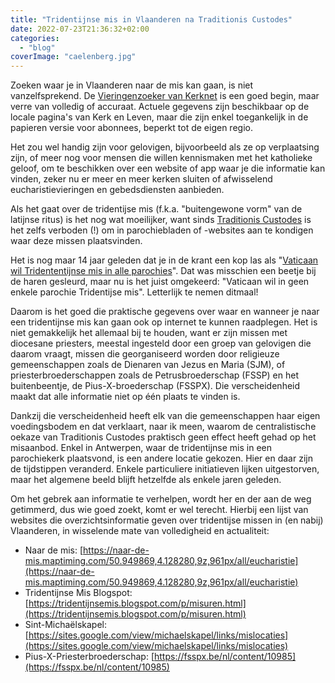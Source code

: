 ```yaml
---
title: "Tridentijnse mis in Vlaanderen na Traditionis Custodes"
date: 2022-07-23T21:36:32+02:00
categories: 
  - "blog"
coverImage: "caelenberg.jpg"
---
```


Zoeken waar je in Vlaanderen naar de mis kan gaan, is niet vanzelfsprekend. De [Vieringenzoeker van Kerknet](https://www.kerknet.be/zoeken/vieringen/lijst) is een goed begin, maar verre van volledig of accuraat. Actuele gegevens zijn beschikbaar op de locale pagina's van Kerk en Leven, maar die zijn enkel toegankelijk in de papieren versie voor abonnees, beperkt tot de eigen regio.

Het zou wel handig zijn voor gelovigen, bijvoorbeeld als ze op verplaatsing zijn, of meer nog voor mensen die willen kennismaken met het katholieke geloof, om te beschikken over een website of app waar je die informatie kan vinden, zeker nu er meer en meer kerken sluiten of afwisselend eucharistievieringen en gebedsdiensten aanbieden.

Als het gaat over de tridentijse mis (f.k.a. "buitengewone vorm" van de latijnse ritus) is het nog wat moeilijker, want sinds [Traditionis Custodes](https://gelovenleren.net/blog/het-doemscenario-van-paus-franciscus/) is het zelfs verboden (!) om in parochiebladen of -websites aan te kondigen waar deze missen plaatsvinden.

Het is nog maar 14 jaar geleden dat je in de krant een kop las als "[Vaticaan wil Tridententijnse mis in alle parochies](https://www.hln.be/binnenland/vaticaan-wil-tridententijnse-mis-in-alle-parochies~a9273849/)". Dat was misschien een beetje bij de haren gesleurd, maar nu is het juist omgekeerd: "Vaticaan wil in geen enkele parochie Tridentijse mis". Letterlijk te nemen ditmaal!

Daarom is het goed die praktische gegevens over waar en wanneer je naar een tridentijnse mis kan gaan ook op internet te kunnen raadplegen. Het is niet gemakkelijk het allemaal bij te houden, want er zijn missen met diocesane priesters, meestal ingesteld door een groep van gelovigen die daarom vraagt, missen die georganiseerd worden door religieuze gemeenschappen zoals de Dienaren van Jezus en Maria (SJM), of priesterbroederschappen zoals de Petrusbroederschap (FSSP) en het buitenbeentje, de Pius-X-broederschap (FSSPX). Die verscheidenheid maakt dat alle informatie niet op één plaats te vinden is.

Dankzij die verscheidenheid heeft elk van die gemeenschappen haar eigen voedingsbodem en dat verklaart, naar ik meen, waarom de centralistische oekaze van Traditionis Custodes praktisch geen effect heeft gehad op het misaanbod. Enkel in Antwerpen, waar de tridentijnse mis in een parochiekerk plaatsvond, is een andere locatie gekozen. Hier en daar zijn de tijdstippen veranderd. Enkele particuliere initiatieven lijken uitgestorven, maar het algemene beeld blijft hetzelfde als enkele jaren geleden.  

Om het gebrek aan informatie te verhelpen, wordt her en der aan de weg getimmerd, dus wie goed zoekt, komt er wel terecht. Hierbij een lijst van websites die overzichtsinformatie geven over tridentijse missen in (en nabij) Vlaanderen, in wisselende mate van volledigheid en actualiteit:

* Naar de mis: [https://naar-de-mis.maptiming.com/50.949869,4.128280,9z,961px/all/eucharistie](https://naar-de-mis.maptiming.com/50.949869,4.128280,9z,961px/all/eucharistie)
* Tridentijnse Mis Blogspot: [https://tridentijnsemis.blogspot.com/p/misuren.html](https://tridentijnsemis.blogspot.com/p/misuren.html) 
* Sint-Michaëlskapel: [https://sites.google.com/view/michaelskapel/links/mislocaties](https://sites.google.com/view/michaelskapel/links/mislocaties) 
* Pius-X-Priesterbroederschap: [https://fsspx.be/nl/content/10985](https://fsspx.be/nl/content/10985) 
